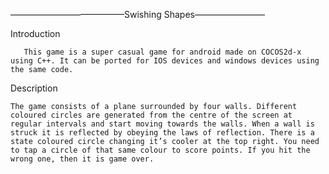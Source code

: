 —————————————Swishing Shapes————————

Introduction

       This game is a super casual game for android made on COCOS2d-x using C++. It can be ported for IOS devices and windows devices using the same code.

Description

	The game consists of a plane surrounded by four walls. Different coloured circles are generated from the centre of the screen at regular intervals and start moving towards the walls. When a wall is struck it is reflected by obeying the laws of reflection. There is a state coloured circle changing it’s cooler at the top right. You need to tap a circle of that same colour to score points. If you hit the wrong one, then it is game over.